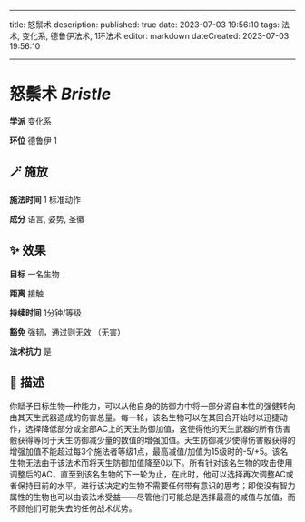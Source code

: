 
---
title: 怒鬃术
description: 
published: true
date: 2023-07-03 19:56:10
tags: 法术, 变化系, 德鲁伊法术, 1环法术
editor: markdown
dateCreated: 2023-07-03 19:56:10

---

# **怒鬃术** *Bristle*

**学派** 变化系 

**环位** 德鲁伊 1

## 🪄 施放

**施法时间** 1 标准动作

**成分** 语言, 姿势, 圣徽

## ✨ 效果 

**目标** 一名生物 

**距离** 接触  

**持续时间** 1分钟/等级 

**豁免** 强韧，通过则无效 （无害）

**法术抗力** 是

## 📖 描述

你赋予目标生物一种能力，可以从他自身的防御力中将一部分源自本性的强健转向由其天生武器造成的伤害总量。每一轮，该名生物可以在其回合开始时以迅捷动作，选择降低部分或全部AC上的天生防御加值，这使得他的天生武器的所有伤害骰获得等同于天生防御减少量的数值的增强加值。天生防御减少使得伤害骰获得的增强加值不能超过每3个施法者等级1点，最高减值/加值为15级时的-5/+5。该名生物无法由于该法术而将天生防御加值降至0以下。所有针对该名生物的攻击使用调整后的AC，直至到该名生物的下一轮为止，在此时，他可以选择再次调整AC或者保持目前的水平。进行该决定的生物不需要任何带有意识的思考；即使没有智力属性的生物也可以由该法术受益——尽管他们可能总是选择最高的减值与加值，而不顾他们可能失去的任何战术优势。
    